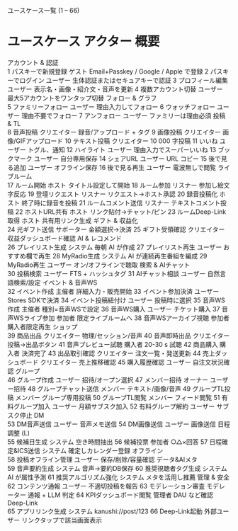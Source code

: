 ユースケース一覧 (1 – 66)

#	ユースケース	アクター	概要
アカウント & 認証			
1	パスキーで新規登録	ゲスト	Email+Passkey / Google / Apple で登録
2	パスキーでログイン	ユーザー	生体認証またはセキュアキーで認証
3	プロフィール編集	ユーザー	表示名・画像・紹介文・音声を更新
4	複数アカウント切替	ユーザー	最大5アカウントをワンタップ切替
フォロー & グラフ			
5	ファミリーフォロー	ユーザー	理由入力してフォロー
6	ウォッチフォロー	ユーザー	理由不要でフォロー
7	アンフォロー	ユーザー	ファミリーは理由必須
投稿 & TL			
8	音声投稿	クリエイター	録音/アップロード + タグ
9	画像投稿	クリエイター	画像/GIFアップロード
10	テキスト投稿	クリエイター	10 000 字投稿
11	いいね	ユーザー	トグル、通知
12	ハイライト	ユーザー	理由入力でスーパーいいね
13	ブックマーク	ユーザー	自分専用保存
14	シェアURL	ユーザー	URL コピー
15	後で見る追加	ユーザー	オフライン保存
16	後で見る再生	ユーザー	電波無しで閲覧
ライブルーム			
17	ルーム開始	ホスト	タイトル設定して開始
18	ルーム参加	リスナー	参加し絵文字反応
19	登壇リクエスト	リスナー	リクエスト→ホスト承認
20	録音投稿化	ホスト	終了時に録音を投稿
21	ルームコメント送信	リスナー	テキストコメント投稿
22	ホストURL共有	ホスト	リンク貼付→チャット/ピン
23	ルームDeep-Link取得	ホスト	共有用リンク生成
ギフト & 収益化			
24	光ギフト送信	サポーター	金額選択→決済
25	ギフト受領確認	クリエイター	収益ダッシュボード確認
AI & レコメンド			
26	プレイリスト生成	システム	毎朝 AI が作成
27	プレイリスト再生	ユーザー	おすすめ欄で再生
28	MyRadio生成	システム	AI が連続再生番組を編成
29	MyRadio再生	ユーザー	オン/オフラインで聴取
検索 & AIチャット			
30	投稿検索	ユーザー	FTS + ハッシュタグ
31	AIチャット相談	ユーザー	自然言語検索/設定
イベント & 音声WS			
32	イベント作成	主催者	詳細入力・販売開始
33	イベント参加決済	ユーザー	Stores SDKで決済
34	イベント投稿紐付け	ユーザー	投稿時に選択
35	音声WS作成	主催者	種別=音声WSで設定
36	音声WS購入	ユーザー	チケット購入
37	音声WSライブ参加	参加者	限定ライブルームへ
38	音声WSアーカイブ視聴	参加者	購入者限定再生
ショップ			
39	商品出品	クリエイター	物理/セッション/音声
40	音声即時出品	クリエイター	投稿→出品ボタン
41	音声プレビュー試聴	購入者	20-30 s 試聴
42	商品購入	購入者	決済完了
43	出品取引確認	クリエイター	注文一覧・発送更新
44	売上ダッシュボード	クリエイター	売上推移確認
45	購入履歴確認	ユーザー	自注文状況確認
グループ			
46	グループ作成	ユーザー	招待/オープン選択
47	メンバー招待	オーナー	ユーザー招待
48	グループチャット送信	メンバー	テキスト/画像/音声
49	グループTL投稿	メンバー	グループ専用投稿
50	グループTL閲覧	メンバー	フィード閲覧
51	有料グループ加入	ユーザー	月額サブスク加入
52	有料グループ解約	ユーザー	サブスク停止
DM			
53	DM音声送信	ユーザー	音声メモ送信
54	DM画像送信	ユーザー	画像送信
日程調整 (L)			
55	候補日生成	システム	空き時間抽出
56	候補投票	参加者	○△×回答
57	日程確定&ICS送信	システム	確定しカレンダー登録
オフライン			
58	投稿オフライン管理	ユーザー	保存/削除/容量確認
データ&AIメタ			
59	音声要約生成	システム	音声→要約DB保存
60	推奨視聴者タグ生成	システム	AI が属性予測
61	推奨アルゴリズム強化	システム	メタを活用し推薦
管理 & 安全			
62	コンテンツ通報	ユーザー	不適切投稿を報告
63	モデレーション審査	モデレーター	通報 + LLM 判定
64	KPIダッシュボード閲覧	管理者	DAU など確認
Deep-Link			
65	アプリリンク生成	システム	kanushi://post/123
66	Deep-Link起動	外部ユーザー	リンクタップで該当画面表示